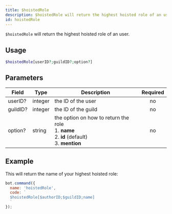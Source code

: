 ```yaml
---
title: $hoistedRole 
description: $hoistedRole will return the highest hoisted role of an user.
id: hoistedRole
---
```


`$hoistedRole` will return the highest hoisted role of an user.

## Usage

```php
$hoistedRole[userID?;guildID?;option?]
```

## Parameters 


| Field    | Type    | Description                                                                                               | Required |
| -------- | ------- | --------------------------------------------------------------------------------------------------------- |:--------:|
| userID?  | integer | the ID of the user                                                                                        |    no    |
| guildID? | integer | the ID of the guild                                                                                       |    no    |
| option?  | string  | the option on how to return the role <br /> 1. **name** <br /> 2. **id**  (default) <br /> 3. **mention** |    no    |


## Example

This will return the name of your highest hoisted role:

```javascript
bot.command({
  name: 'hoistedRole',
  code: `
  $hoistedRole[$authorID;$guildID;name]
  `
});
```
